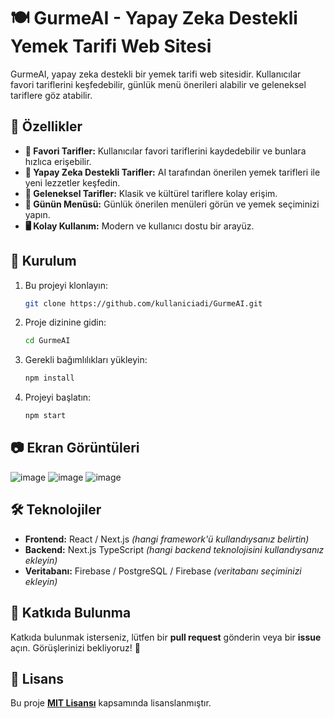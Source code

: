 # 🍽️ GurmeAI - Yapay Zeka Destekli Yemek Tarifi Web Sitesi

GurmeAI, yapay zeka destekli bir yemek tarifi web sitesidir. Kullanıcılar favori tariflerini keşfedebilir, günlük menü önerileri alabilir ve geleneksel tariflere göz atabilir.

## 📌 Özellikler

- **🔖 Favori Tarifler:** Kullanıcılar favori tariflerini kaydedebilir ve bunlara hızlıca erişebilir.
- **🤖 Yapay Zeka Destekli Tarifler:** AI tarafından önerilen yemek tarifleri ile yeni lezzetler keşfedin.
- **🍲 Geleneksel Tarifler:** Klasik ve kültürel tariflere kolay erişim.
- **📆 Günün Menüsü:** Günlük önerilen menüleri görün ve yemek seçiminizi yapın.
- **🖥️ Kolay Kullanım:** Modern ve kullanıcı dostu bir arayüz.

## 🚀 Kurulum

1. Bu projeyi klonlayın:
   ```bash
   git clone https://github.com/kullaniciadi/GurmeAI.git
   ```
2. Proje dizinine gidin:
   ```bash
   cd GurmeAI
   ```
3. Gerekli bağımlılıkları yükleyin:
   ```bash
   npm install
   ```
4. Projeyi başlatın:
   ```bash
   npm start
   ```

## 📷 Ekran Görüntüleri

![image](https://github.com/user-attachments/assets/b81975f8-17ba-4ac2-993e-8f913013ecd6)
![image](https://github.com/user-attachments/assets/4474c71c-b800-46a5-a3fa-26324c2a436a)
![image](https://github.com/user-attachments/assets/086aed42-2286-42f0-996c-212713c25690)

## 🛠️ Teknolojiler

- **Frontend:** React / Next.js *(hangi framework'ü kullandıysanız belirtin)*
- **Backend:** Next.js TypeScript *(hangi backend teknolojisini kullandıysanız ekleyin)*
- **Veritabanı:** Firebase / PostgreSQL / Firebase *(veritabanı seçiminizi ekleyin)*

## 📝 Katkıda Bulunma

Katkıda bulunmak isterseniz, lütfen bir **pull request** gönderin veya bir **issue** açın. Görüşlerinizi bekliyoruz! 🎉

## 📜 Lisans

Bu proje **[MIT Lisansı](LICENSE)** kapsamında lisanslanmıştır.







